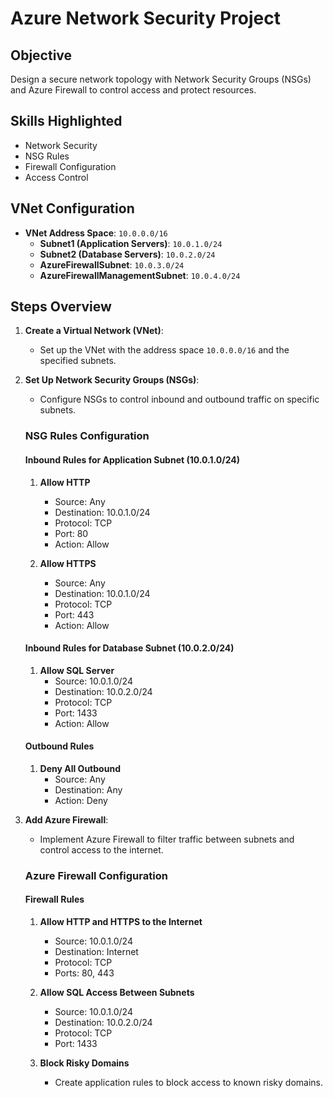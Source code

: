 # Azure Network Security Project

## Objective
Design a secure network topology with Network Security Groups (NSGs) and Azure Firewall to control access and protect resources.

## Skills Highlighted
- Network Security
- NSG Rules
- Firewall Configuration
- Access Control

## VNet Configuration
- **VNet Address Space**: `10.0.0.0/16`
  - **Subnet1 (Application Servers)**: `10.0.1.0/24`
  - **Subnet2 (Database Servers)**: `10.0.2.0/24`
  - **AzureFirewallSubnet**: `10.0.3.0/24`
  - **AzureFirewallManagementSubnet**: `10.0.4.0/24`

## Steps Overview
1. **Create a Virtual Network (VNet)**:
   - Set up the VNet with the address space `10.0.0.0/16` and the specified subnets.
   
2. **Set Up Network Security Groups (NSGs)**:
   - Configure NSGs to control inbound and outbound traffic on specific subnets.

   ### NSG Rules Configuration

   #### Inbound Rules for Application Subnet (10.0.1.0/24)
   1. **Allow HTTP**
      - Source: Any
      - Destination: 10.0.1.0/24
      - Protocol: TCP
      - Port: 80
      - Action: Allow

   2. **Allow HTTPS**
      - Source: Any
      - Destination: 10.0.1.0/24
      - Protocol: TCP
      - Port: 443
      - Action: Allow

   #### Inbound Rules for Database Subnet (10.0.2.0/24)
   1. **Allow SQL Server**
      - Source: 10.0.1.0/24
      - Destination: 10.0.2.0/24
      - Protocol: TCP
      - Port: 1433
      - Action: Allow

   #### Outbound Rules
   1. **Deny All Outbound**
      - Source: Any
      - Destination: Any
      - Action: Deny

3. **Add Azure Firewall**:
   - Implement Azure Firewall to filter traffic between subnets and control access to the internet.

   ### Azure Firewall Configuration

   #### Firewall Rules
   1. **Allow HTTP and HTTPS to the Internet**
      - Source: 10.0.1.0/24
      - Destination: Internet
      - Protocol: TCP
      - Ports: 80, 443

   2. **Allow SQL Access Between Subnets**
      - Source: 10.0.1.0/24
      - Destination: 10.0.2.0/24
      - Protocol: TCP
      - Port: 1433

   3. **Block Risky Domains**
      - Create application rules to block access to known risky domains.
